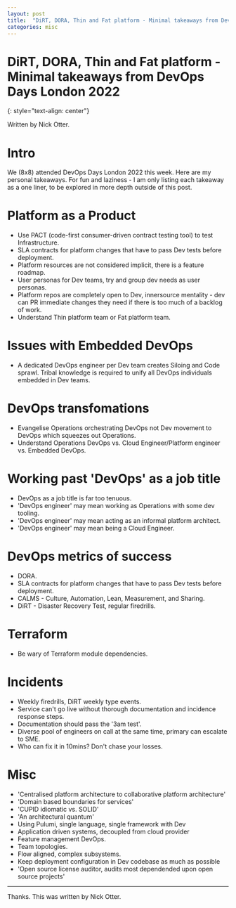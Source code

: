 ```yaml
---
layout: post
title:  "DiRT, DORA, Thin and Fat platform - Minimal takeaways from DevOps Days London 2022"
categories: misc
---
```


# DiRT, DORA, Thin and Fat platform - Minimal takeaways from DevOps Days London 2022
{: style="text-align: center"}

Written by Nick Otter. 

# Intro

We (8x8) attended DevOps Days London 2022 this week. Here are my personal takeaways. For fun and laziness - I am only listing each takeaway as a one liner, to be explored in more depth outside of this post.

# Platform as a Product

* Use PACT (code-first consumer-driven contract testing tool) to test Infrastructure.
* SLA contracts for platform changes that have to pass Dev tests before deployment.
* Platform resources are not considered implicit, there is a feature roadmap.
* User personas for Dev teams, try and group dev needs as user personas.
* Platform repos are completely open to Dev, innersource mentality - dev can PR immediate changes they need if there is too much of a backlog of work.
* Understand Thin platform team or Fat platform team.

# Issues with Embedded DevOps
* A dedicated DevOps engineer per Dev team creates Siloing and Code sprawl. Tribal knowledge is required to unify all DevOps individuals embedded in Dev teams.

# DevOps transfomations
* Evangelise Operations orchestrating DevOps not Dev movement to DevOps which squeezes out Operations.
* Understand Operations DevOps vs. Cloud Engineer/Platform engineer vs. Embedded DevOps.

# Working past 'DevOps' as a job title
* DevOps as a job title is far too tenuous.
* 'DevOps engineer' may mean working as Operations with some dev tooling.
* 'DevOps engineer' may mean acting as an informal platform architect.
* 'DevOps engineer' may mean being a Cloud Engineer.

# DevOps metrics of success
* DORA.
* SLA contracts for platform changes that have to pass Dev tests before deployment.
* CALMS - Culture, Automation, Lean, Measurement, and Sharing.
* DiRT - Disaster Recovery Test, regular firedrills.

# Terraform
* Be wary of Terraform module dependencies.

# Incidents
* Weekly firedrills, DiRT weekly type events.
* Service can't go live without thorough documentation and incidence response steps.
* Documentation should pass the '3am test'.
* Diverse pool of engineers on call at the same time, primary can escalate to SME.
* Who can fix it in 10mins? Don't chase your losses.

# Misc
* 'Centralised platform architecture to collaborative platform architecture'
* 'Domain based boundaries for services'
* 'CUPID idiomatic vs. SOLID' 
* 'An architectural quantum'
* Using Pulumi, single language, single framework with Dev
* Application driven systems, decoupled from cloud provider
* Feature management DevOps.
* Team topologies.
* Flow aligned, complex subsystems.
* Keep deployment configuration in Dev codebase as much as possible
* 'Open source license auditor, audits most dependended upon open source projects'

---

Thanks. This was written by Nick Otter.
